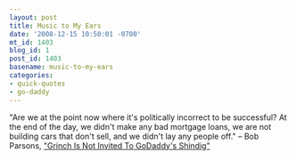 ```yaml
---
layout: post
title: Music to My Ears
date: '2008-12-15 10:50:01 -0700'
mt_id: 1403
blog_id: 1
post_id: 1403
basename: music-to-my-ears
categories:
- quick-quotes
- go-daddy
---
```

"Are we at the point now where it's politically incorrect to be successful? At the end of the day, we didn't make any bad mortgage loans, we are not building cars that don't sell, and we didn't lay any people off." &#x2013; Bob Parsons, <a href="http://www.investors.com/editorial/IBDArticles.asp?artsec=17&amp;artnum=1&amp;issue=20081209">"Grinch Is Not Invited To GoDaddy's Shindig"</a>
